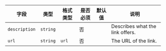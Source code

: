 | 字段 | 类型 | 格式类型 | 是否必须 | 默认值 | 说明 |
|---|---|---|---|---|---|
| `description` | `string` |  | 否 |  | Describes what the link offers. |
| `url` | `string` | `url` | 否 |  | The URL of the link. |
